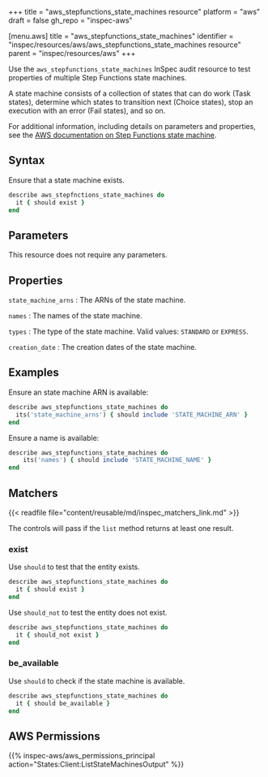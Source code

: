 +++
title = "aws_stepfunctions_state_machines resource"
platform = "aws"
draft = false
gh_repo = "inspec-aws"

[menu.aws]
title = "aws_stepfunctions_state_machines"
identifier = "inspec/resources/aws/aws_stepfunctions_state_machines resource"
parent = "inspec/resources/aws"
+++

Use the `aws_stepfunctions_state_machines` InSpec audit resource to test properties of multiple Step Functions state machines.

A state machine consists of a collection of states that can do work (Task states), determine which states to transition next (Choice states), stop an execution with an error (Fail states), and so on.

For additional information, including details on parameters and properties, see the [AWS documentation on Step Functions state machine](https://docs.aws.amazon.com/AWSCloudFormation/latest/UserGuide/aws-resource-stepfunctions-statemachine.html).

## Syntax

Ensure that a state machine exists.

```ruby
describe aws_stepfnctions_state_machines do
  it { should exist }
end
```

## Parameters

This resource does not require any parameters.

## Properties

`state_machine_arns`
: The ARNs of the state machine.

`names`
: The names of the state machine.

`types`
: The type of the state machine. Valid values: `STANDARD` or `EXPRESS`.

`creation_date`
: The creation dates of the state machine.

## Examples

Ensure an state machine ARN is available:

```ruby
describe aws_stepfunctions_state_machines do
  its('state_machine_arns') { should include 'STATE_MACHINE_ARN' }
end
```

Ensure a name is available:

```ruby
describe aws_stepfunctions_state_machines do
    its('names') { should include 'STATE_MACHINE_NAME' }
end
```

## Matchers

{{< readfile file="content/reusable/md/inspec_matchers_link.md" >}}

The controls will pass if the `list` method returns at least one result.

### exist

Use `should` to test that the entity exists.

```ruby
describe aws_stepfunctions_state_machines do
  it { should exist }
end
```

Use `should_not` to test the entity does not exist.

```ruby
describe aws_stepfunctions_state_machines do
  it { should_not exist }
end
```

### be_available

Use `should` to check if the state machine is available.

```ruby
describe aws_stepfunctions_state_machines do
  it { should be_available }
end
```

## AWS Permissions

{{% inspec-aws/aws_permissions_principal action="States:Client:ListStateMachinesOutput" %}}
